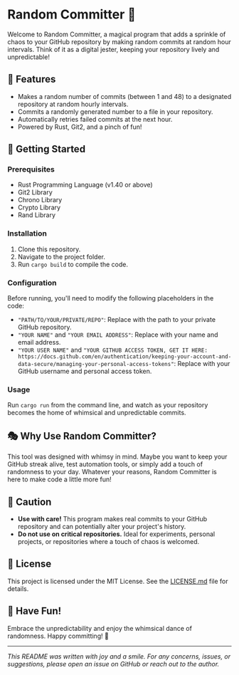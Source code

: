 # Random Committer 🎲

Welcome to Random Committer, a magical program that adds a sprinkle of chaos to your GitHub repository by making random commits at random hour intervals. Think of it as a digital jester, keeping your repository lively and unpredictable!

## 🌟 Features
- Makes a random number of commits (between 1 and 48) to a designated repository at random hourly intervals.
- Commits a randomly generated number to a file in your repository.
- Automatically retries failed commits at the next hour.
- Powered by Rust, Git2, and a pinch of fun!

## 🚀 Getting Started

### Prerequisites
- Rust Programming Language (v1.40 or above)
- Git2 Library
- Chrono Library
- Crypto Library
- Rand Library

### Installation
1. Clone this repository.
2. Navigate to the project folder.
3. Run `cargo build` to compile the code.

### Configuration
Before running, you'll need to modify the following placeholders in the code:
- `"PATH/TO/YOUR/PRIVATE/REPO"`: Replace with the path to your private GitHub repository.
- `"YOUR NAME"` and `"YOUR EMAIL ADDRESS"`: Replace with your name and email address.
- `"YOUR USER NAME"` and `"YOUR GITHUB ACCESS TOKEN, GET IT HERE: https://docs.github.com/en/authentication/keeping-your-account-and-data-secure/managing-your-personal-access-tokens"`: Replace with your GitHub username and personal access token.

### Usage
Run `cargo run` from the command line, and watch as your repository becomes the home of whimsical and unpredictable commits.

## 🎭 Why Use Random Committer?
This tool was designed with whimsy in mind. Maybe you want to keep your GitHub streak alive, test automation tools, or simply add a touch of randomness to your day. Whatever your reasons, Random Committer is here to make code a little more fun!

## 🛑 Caution
- **Use with care!** This program makes real commits to your GitHub repository and can potentially alter your project's history.
- **Do not use on critical repositories.** Ideal for experiments, personal projects, or repositories where a touch of chaos is welcomed.

## 📜 License
This project is licensed under the MIT License. See the [LICENSE.md](https://github.com/sebsadface/rs/blob/main/LICENSE) file for details.

## 🎉 Have Fun!
Embrace the unpredictability and enjoy the whimsical dance of randomness. Happy committing! 🚀

---

*This README was written with joy and a smile. For any concerns, issues, or suggestions, please open an issue on GitHub or reach out to the author.*
